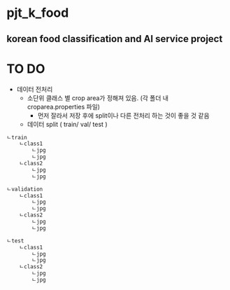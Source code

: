 # pjt_k_food
korean food classification and AI service project
---
# TO DO     
* 데이터 전처리     
    * 소단위 클래스 별 crop area가 정해져 있음. (각 폴더 내 croparea.properties 파일)    
        - 먼저 잘라서 저장 후에 split이나 다른 전처리 하는 것이 좋을 것 같음    
    * 데이터 split ( train/ val/ test )
```bash
ㄴtrain     
    ㄴclass1     
        ㄴjpg    
        ㄴjpg     
    ㄴclass2     
        ㄴjpg     
        ㄴjpg     

ㄴvalidation     
    ㄴclass1
        ㄴjpg
        ㄴjpg
    ㄴclass2
        ㄴjpg
        ㄴjpg

ㄴtest
    ㄴclass1
        ㄴjpg
        ㄴjpg
    ㄴclass2
        ㄴjpg
        ㄴjpg
```
